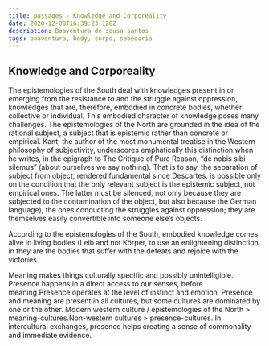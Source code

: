 ```yaml
---
title: passages - Knowledge and Corporeality
date: 2020-12-08T16:39:23.128Z
description: Boaventura de sousa santos
tags: boaventura, body, corpo, sabedoria
---
```

## Knowledge and Corporeality
The epistemologies of the South deal with knowledges present in or emerging
from the resistance to and the struggle against oppression, knowledges that are,
therefore, embodied in concrete bodies, whether collective or individual. This
embodied character of knowledge poses many challenges.
The epistemologies of the North are grounded in the idea of the rational subject, a subject that is epistemic rather than concrete or empirical. Kant, the author of the most
monumental treatise in the Western philosophy of subjectivity, underscores
emphatically this distinction when he writes, in the epigraph to The Critique
of Pure Reason, “de nobis sibi silemus” (about ourselves we say nothing). That
is to say, the separation of subject from object, rendered fundamental since
Descartes, is possible only on the condition that the only relevant subject is
the epistemic subject, not empirical ones. The latter must be silenced, not only
because they are subjected to the contamination of the object, but also because the German language), the ones conducting the struggles against oppression; they are themselves easily convertible into someone else’s objects.

According to the epistemologies of the South, embodied knowledge comes alive in living bodies (Leib and not Körper, to use an enlightening distinction in
they are the bodies that suffer with the defeats and rejoice with the victories.

Meaning makes things culturally specific and possibly unintelligible. Presence happens in a direct access to our senses, before meaning.Presence operates at the level of instinct and emotion. Presence and meaning are present in all cultures, but some cultures are dominated by one or the other. Modern western culture / epistemologies of the North > meaning-cultures.Non-western cultures > presence-cultures. In intercultural exchanges, presence helps creating a sense of commonality and immediate evidence.